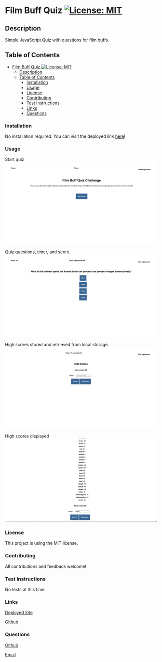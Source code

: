 # Film Buff Quiz [![License: MIT](https://img.shields.io/badge/License-MIT-yellow.svg)](https://opensource.org/licenses/MIT)

## Description

Simple JavaScript Quiz with questions for film buffs.

## Table of Contents
- [Film Buff Quiz ![License: MIT](https://opensource.org/licenses/MIT)](#film-buff-quiz-)
  - [Description](#description)
  - [Table of Contents](#table-of-contents)
    - [Installation](#installation)
    - [Usage](#usage)
    - [License](#license)
    - [Contributing](#contributing)
    - [Test Instructions](#test-instructions)
    - [Links](#links)
    - [Questions](#questions)

### Installation

No installation required. You can visit the deployed link [here](https://dimitermusic.github.io/code-quiz)!

### Usage

Start quiz  
![Start](./images/Screen%20Shot%202021-11-25%20at%203.24.09%20PM.png)  

Quiz questions, timer, and score.  
![Questions](./images/Screen%20Shot%202021-11-25%20at%203.24.22%20PM.png)  

High scores stored and retrieved from local storage.  
![High Scores](./images/Screen%20Shot%202021-11-25%20at%203.24.33%20PM.png)  

High scores displayed
![High Scores](./images/Screen%20Shot%202021-11-25%20at%203.24.42%20PM.png)  

### License

This project is using the MIT license.

### Contributing

All contributions and feedback welcome!

### Test Instructions

No tests at this time.


### Links

[Deployed Site](https://dimitermusic.github.io/code-quiz)  

[Github](https://github.com/dimitermusic/code-quiz)

### Questions
[Github](https://www.github.com/dimitermusic)  

[Email](mailto:dimitermusic@gmail.com)